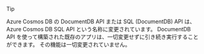 >[!TIP] 
> Azure Cosmos DB の DocumentDB API または SQL (DocumentDB) API は、Azure Cosmos DB SQL API という名称に変更されています。 DocumentDB API を使って構築された既存のアプリは、一切変更せずに引き続き実行することができます。 その機能は一切変更されていません。